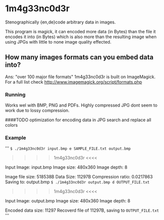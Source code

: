 # 1m4g33nc0d3r
Stenographically {en,de}code arbitrary data in images.

This program is magick, it can encoded more data (in Bytes) than the file it encodes it into (in Bytes) which is also more than the resulting image when using JPGs with little to none image quality effected.


## How many images formats can you embed data into?
Ans: "over 100 major file formats"
1m4g33nc0d3r is built on ImageMagick. For a full list check http://www.imagemagick.org/script/formats.php


### Running

Works wel with BMP, PNG and PDFs. Highly compressed JPG dont seem to work due to lossy compression.

####TODO optimization for encoding data in JPG search and replace all colors


### Example

'''
`$ ./1m4g33nc0d3r input.bmp e SAMPLE_FILE.txt output.bmp`

>>>>    1m4g33nc0d3r    <<<<

Input Image: input.bmp
        Image size: 480x360
        Image depth: 8

Image file size: 518538B
Data Size: 11297B
Compression ratio: 0.0217863
Saving to: output.bmp
`$ ./1m4g33nc0d3r output.bmp d OUTPUT_FILE.txt`

>>>>    1m4g33nc0d3r    <<<<

Input Image: output.bmp
        Image size: 480x360
        Image depth: 8

Encoded data size: 11297
Recoverd file of 11297B, saving to `OUTPUT_FILE.txt`
'''
